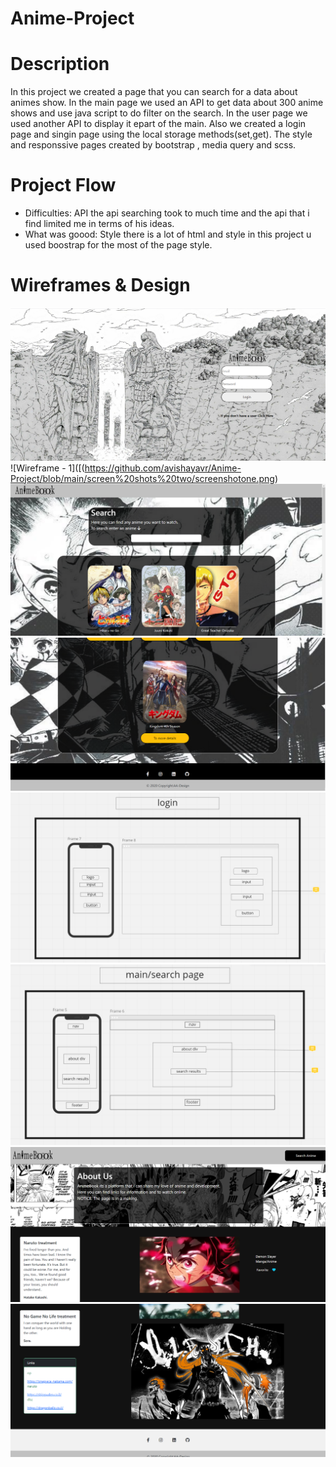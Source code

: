 # Anime-Project
# Description
In this project we created a page that you can search for a data about animes show.
In the main page we used an API to get data about 300 anime shows and use java script to do filter on the search.
In the user page we used another API to display it epart of the main.
Also we created a login page and singin page using the local storage methods(set,get).
The style and responssive pages created by bootstrap , media query and scss.
# Project Flow
* Difficulties:
 API the api searching took to much time and the api that i find limited me in terms of his ideas.
* What was goood:
 Style there is a lot of html and style in this project u used boostrap for the most of the page style.
# Wireframes & Design
![Wireframe - 1](https://github.com/avishayavr/Anime-Project/blob/main/screen%20shots%20two/screenshotlogin.png)
![Wireframe - 1]([(https://github.com/avishayavr/Anime-Project/blob/main/screen%20shots%20two/screenshotone.png)
![Wireframe - 1](https://github.com/avishayavr/Anime-Project/blob/main/screen%20shots%20two/screenshotsearch.png)
![Wireframe - 1](https://github.com/avishayavr/Anime-Project/blob/main/screen%20shots%20two/screenshotsearchtwo.png)
![Wireframe - 1](https://github.com/avishayavr/Anime-Project/blob/main/screen%20shots%20two/screenshotthree.png)
![Wireframe - 1](https://github.com/avishayavr/Anime-Project/blob/main/screen%20shots%20two/screenshottwo.png)
![Wireframe - 1](https://github.com/avishayavr/Anime-Project/blob/main/screen%20shots%20two/screenshotuser.png)
![Wireframe - 1](https://github.com/avishayavr/Anime-Project/blob/main/screen%20shots%20two/screenshotusertwo.png)
